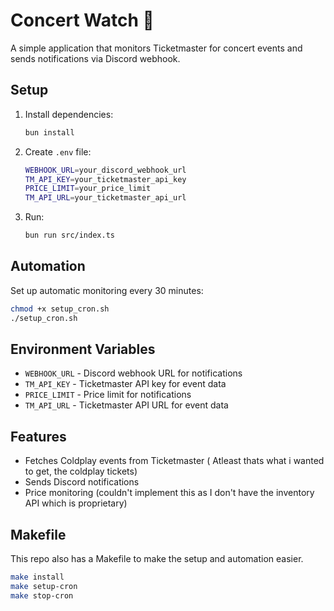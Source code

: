 # Concert Watch 🎵

A simple application that monitors Ticketmaster for concert events and sends notifications via Discord webhook.

## Setup

1. Install dependencies:

   ```bash
   bun install
   ```

2. Create `.env` file:

   ```bash
   WEBHOOK_URL=your_discord_webhook_url
   TM_API_KEY=your_ticketmaster_api_key
   PRICE_LIMIT=your_price_limit
   TM_API_URL=your_ticketmaster_api_url
   ```

3. Run:
   ```bash
   bun run src/index.ts
   ```

## Automation

Set up automatic monitoring every 30 minutes:

```bash
chmod +x setup_cron.sh
./setup_cron.sh
```

## Environment Variables

- `WEBHOOK_URL` - Discord webhook URL for notifications
- `TM_API_KEY` - Ticketmaster API key for event data
- `PRICE_LIMIT` - Price limit for notifications
- `TM_API_URL` - Ticketmaster API URL for event data

## Features

- Fetches Coldplay events from Ticketmaster ( Atleast thats what i wanted to get, the coldplay tickets)
- Sends Discord notifications
- Price monitoring (couldn't implement this as I don't have the inventory API which is proprietary)

## Makefile

This repo also has a Makefile to make the setup and automation easier.

```bash
make install
make setup-cron
make stop-cron
```